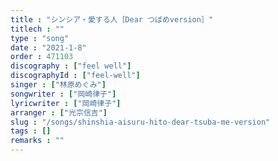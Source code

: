 ```yaml
---
title : "シンシア・愛する人［Dear つばめversion］"
titlech : ""
type : "song"
date : "2021-1-8"
order : 471103
discography : ["feel well"]
discographyId : ["feel-well"]
singer : ["林原めぐみ"]
songwriter : ["岡崎律子"]
lyricwriter : ["岡崎律子"]
arranger : ["光宗信吉"]
slug : "/songs/shinshia-aisuru-hito-dear-tsuba-me-version"
tags : []
remarks : ""
---
```


